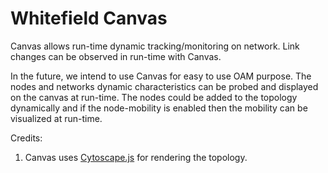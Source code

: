 # Whitefield Canvas

Canvas allows run-time dynamic tracking/monitoring on network. Link changes can be observed in run-time with Canvas.

In the future, we intend to use Canvas for easy to use OAM purpose. 
The nodes and networks dynamic characteristics can be probed and displayed on the canvas at run-time. 
The nodes could be added to the topology dynamically and if the node-mobility is enabled then the mobility can be visualized at run-time. 

Credits:
1. Canvas uses [Cytoscape.js](http://js.cytoscape.org/) for rendering the topology.
